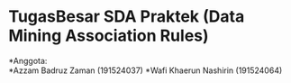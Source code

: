 # TugasBesar SDA Praktek (Data Mining Association Rules)  
*Anggota:  
 *Azzam Badruz Zaman (191524037)
 *Wafi Khaerun Nashirin (191524064)
